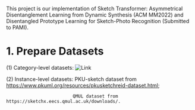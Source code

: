 This project is our implementation of Sketch Transformer: Asymmetrical Disentanglement Learning from Dynamic Synthesis (ACM MM2022) and Disentangled Prototype Learning for Sketch-Photo
Recognition (Submitted to PAMI).

# 1. Prepare Datasets
(1) Category-level datasets: ![Link](https://github.com/huangzongheng/MATHM)

(2) Instance-level datasets: PKU-sketch dataset from https://www.pkuml.org/resources/pkusketchreid-dataset.html; 

                             QMUL dataset from https://sketchx.eecs.qmul.ac.uk/downloads/.
